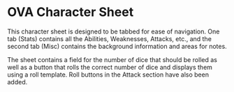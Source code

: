 OVA Character Sheet
==========================

This character sheet is designed to be tabbed for ease of navigation. One tab (Stats) contains all the Abilities, Weaknesses, Attacks, etc., and the second tab (Misc) contains the background information and areas for notes.

The sheet contains a field for the number of dice that should be rolled as well as a button that rolls the correct number of dice and displays them using a roll template. Roll buttons in the Attack section have also been added.